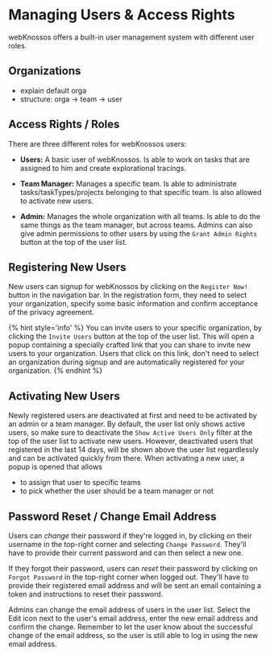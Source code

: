 # Managing Users & Access Rights

webKnossos offers a built-in user management system with different user roles.


## Organizations
- explain default orga
- structure: orga -> team -> user


## Access Rights / Roles

There are three different roles for webKnossos users:

  - __Users:__ A basic user of webKnossos. Is able to work on tasks that are assigned to him and create explorational tracings.

  - __Team Manager:__ Manages a specific team. Is able to administrate tasks/taskTypes/projects belonging to that specific team. Is also allowed to activate new users.

  - __Admin:__ Manages the whole organization with all teams. Is able to do the same things as the team manager, but across teams. Admins can also give admin permissions to other users by using the `Grant Admin Rights` button at the top of the user list.


## Registering New Users

New users can signup for webKnossos by clicking on the `Register Now!` button in the navigation bar.
In the registration form, they need to select your organization, specify some basic information and confirm acceptance of the privacy agreement.

{% hint style='info' %}
You can invite users to your specific organization, by clicking the `Invite Users` button at the top of the user list. This will open a popup containing a specially crafted link that you can share to invite new users to your organization.
Users that click on this link, don't need to select an organization during signup and are automatically registered for your organization.
{% endhint %}


## Activating New Users

Newly registered users are deactivated at first and need to be activated by an admin or a team manager.
By default, the user list only shows active users, so make sure to deactivate the `Show Active Users Only` filter at the top of the user list to activate new users.
However, deactivated users that registered in the last 14 days, will be shown above the user list regardlessly and can be activated quickly from there.
When activating a new user, a popup is opened that allows
  - to assign that user to specific teams
  - to pick whether the user should be a team manager or not


## Password Reset / Change Email Address

Users can _change_ their password if they're logged in, by clicking on their username in the top-right corner and selecting `Change Password`. They'll have to provide their current password and can then select a new one.

If they forgot their password, users can _reset_ their password by clicking on `Forgot Password` in the top-right corner when logged out. They'll have to provide their registered email address and will be sent an email containing a token and instructions to reset their password.

Admins can change the email address of users in the user list. Select the Edit icon next to the user's email address, enter the new email address and confirm the change. Remember to let the user know about the successful change of the email address, so the user is still able to log in using the new email address.
